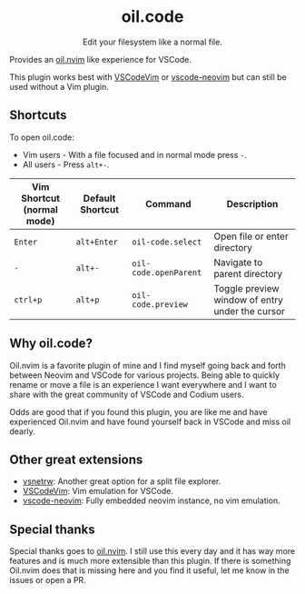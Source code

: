 <h1 align="center">oil.code</h1>

<p align="center">Edit your filesystem like a normal file.</p>

Provides an [oil.nvim](https://github.com/stevearc/oil.nvim) like experience for VSCode.

This plugin works best with [VSCodeVim](https://github.com/VSCodeVim/Vim) or [vscode-neovim](https://github.com/vscode-neovim/vscode-neovim) but can still be used without a Vim plugin.

## Shortcuts

To open oil.code:

- Vim users - With a file focused and in normal mode press `-`.
- All users - Press `alt+-`.

| Vim Shortcut (normal mode) | Default Shortcut | Command               | Description                                     |
| -------------------------- | ---------------- | --------------------- | ----------------------------------------------- |
| `Enter`                    | `alt+Enter`      | `oil-code.select`     | Open file or enter directory                    |
| `-`                        | `alt+-`          | `oil-code.openParent` | Navigate to parent directory                    |
| `ctrl+p`                   | `alt+p`          | `oil-code.preview`    | Toggle preview window of entry under the cursor |

## Why oil.code?

Oil.nvim is a favorite plugin of mine and I find myself going back and forth between Neovim and VSCode for various projects. Being able to quickly rename or move a file is an experience I want everywhere and I want to share with the great community of VSCode and Codium users.

Odds are good that if you found this plugin, you are like me and have experienced Oil.nvim and have found yourself back in VSCode and miss oil dearly.

## Other great extensions

- [vsnetrw](https://github.com/danprince/vsnetrw): Another great option for a split file explorer.
- [VSCodeVim](https://github.com/VSCodeVim/Vim): Vim emulation for VSCode.
- [vscode-neovim](https://github.com/vscode-neovim/vscode-neovim): Fully embedded neovim instance, no vim emulation.

## Special thanks

Special thanks goes to [oil.nvim](https://github.com/stevearc/oil.nvim). I still use this every day and it has way more features and is much more extensible than this plugin. If there is something Oil.nvim does that is missing here and you find it useful, let me know in the issues or open a PR.

